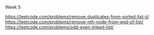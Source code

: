 Week 5

https://leetcode.com/problems/remove-duplicates-from-sorted-list-ii/<br>
https://leetcode.com/problems/remove-nth-node-from-end-of-list/<br>
https://leetcode.com/problems/odd-even-linked-list/<br>
